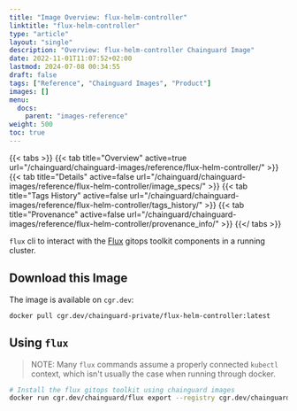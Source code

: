 ```yaml
---
title: "Image Overview: flux-helm-controller"
linktitle: "flux-helm-controller"
type: "article"
layout: "single"
description: "Overview: flux-helm-controller Chainguard Image"
date: 2022-11-01T11:07:52+02:00
lastmod: 2024-07-08 00:34:55
draft: false
tags: ["Reference", "Chainguard Images", "Product"]
images: []
menu: 
  docs: 
    parent: "images-reference"
weight: 500
toc: true
---
```


{{< tabs >}}
{{< tab title="Overview" active=true url="/chainguard/chainguard-images/reference/flux-helm-controller/" >}}
{{< tab title="Details" active=false url="/chainguard/chainguard-images/reference/flux-helm-controller/image_specs/" >}}
{{< tab title="Tags History" active=false url="/chainguard/chainguard-images/reference/flux-helm-controller/tags_history/" >}}
{{< tab title="Provenance" active=false url="/chainguard/chainguard-images/reference/flux-helm-controller/provenance_info/" >}}
{{</ tabs >}}



<!--overview:start-->
`flux` cli to interact with the [Flux](https://fluxcd.io/) gitops toolkit components in a running cluster.
<!--overview:end-->

## Download this Image

The image is available on `cgr.dev`:

```
docker pull cgr.dev/chainguard-private/flux-helm-controller:latest
```


<!--body:start-->
## Using `flux`

> NOTE: Many `flux` commands assume a properly connected `kubectl` context, which isn't usually the case when running through docker.

```bash
# Install the flux gitops toolkit using chainguard images
docker run cgr.dev/chainguard/flux export --registry cgr.dev/chainguard | kubectl apply -f -
```
<!--body:end-->

